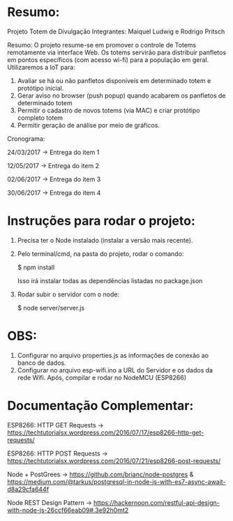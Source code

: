# Resumo:
Projeto Totem de Divulgação Integrantes: Maiquel Ludwig e Rodrigo Pritsch

Resumo: O projeto resume-se em promover o controle de Totems remotamente via interface Web. Os totems servirão para distribuir panfletos em pontos específicos (com acesso wi-fi) para a população em geral. Utilizaremos a IoT para:

1. Avaliar se há ou não panfletos disponíveis em determinado totem e protótipo inicial.
2. Gerar aviso no browser (push popup) quando acabarem os panfletos de
determinado totem
3. Permitir o cadastro de novos totems (via MAC) e criar protótipo completo totem
4. Permitir geração de análise por meio de gráficos.


Cronograma:

24/03/2017 -> Entrega do item 1

12/05/2017 -> Entrega do item 2

02/06/2017 -> Entrega do item 3

30/06/2017 -> Entrega do item 4




# Instruções para rodar o projeto:
1. Precisa ter o Node instalado (instalar a versão mais recente).
2. Pelo terminal/cmd, na pasta do projeto, rodar o comando:

    $ npm install

    Isso irá instalar todas as dependências listadas no package.json
3. Rodar subir o servidor com o node:

    $ node server/server.js

# OBS:

1. Configurar no arquivo properties.js as informações de conexão ao banco de dados.
2. Configurar no arquivo esp-wifi.ino a URL do Servidor e os dados da rede Wifi. Após, compilar e rodar no NodeMCU (ESP8266)



# Documentação Complementar:

ESP8266: HTTP GET Requests -> https://techtutorialsx.wordpress.com/2016/07/17/esp8266-http-get-requests/

ESP8266: HTTP POST Requests -> https://techtutorialsx.wordpress.com/2016/07/21/esp8266-post-requests/

Node + PostGrees -> https://github.com/brianc/node-postgres
                    & https://medium.com/@tarkus/postgresql-in-node-js-with-es7-async-await-d8a29cfa644f

Node REST Design Pattern -> https://hackernoon.com/restful-api-design-with-node-js-26ccf66eab09#.3e92h0mt2
